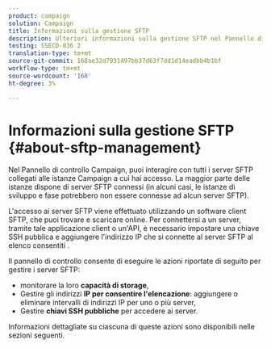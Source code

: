```yaml
---
product: campaign
solution: Campaign
title: Informazioni sulla gestione SFTP
description: Ulteriori informazioni sulla gestione SFTP nel Pannello di controllo Campaign
testing: SSECD-836 2
translation-type: tm+mt
source-git-commit: 168ae32d7931497bb37d63f7dd1d14eadbb4b1bf
workflow-type: tm+mt
source-wordcount: '168'
ht-degree: 3%

---
```



# Informazioni sulla gestione SFTP {#about-sftp-management}

Nel Pannello di controllo Campaign, puoi interagire con tutti i server SFTP collegati alle istanze Campaign a cui hai accesso. La maggior parte delle istanze dispone di server SFTP connessi (in alcuni casi, le istanze di sviluppo e fase potrebbero non essere connesse ad alcun server SFTP).

L&#39;accesso ai server SFTP viene effettuato utilizzando un software client SFTP, che puoi trovare e scaricare online. Per connettersi a un server, tramite tale applicazione client o un&#39;API, è necessario impostare una chiave SSH pubblica e aggiungere l&#39;indirizzo IP che si connette al server SFTP al elenco consentiti .

Il pannello di controllo consente di eseguire le azioni riportate di seguito per gestire i server SFTP:

* monitorare la loro **capacità di storage**,
* Gestire gli indirizzi **IP per consentire l&#39;elencazione**: aggiungere o eliminare intervalli di indirizzi IP per uno o più server,
* Gestire **chiavi SSH pubbliche** per accedere ai server.

Informazioni dettagliate su ciascuna di queste azioni sono disponibili nelle sezioni seguenti.
